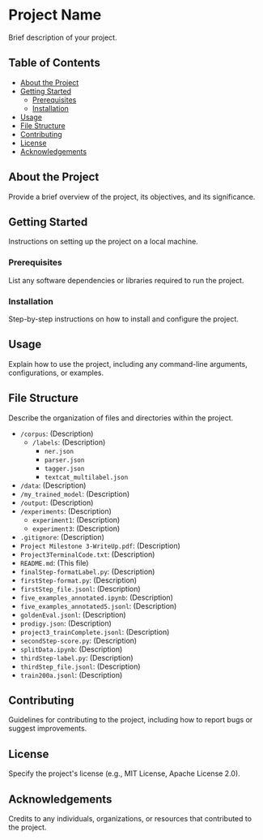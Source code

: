 # Project Name

Brief description of your project.

## Table of Contents

- [About the Project](#about-the-project)
- [Getting Started](#getting-started)
  - [Prerequisites](#prerequisites)
  - [Installation](#installation)
- [Usage](#usage)
- [File Structure](#file-structure)
- [Contributing](#contributing)
- [License](#license)
- [Acknowledgements](#acknowledgements)

## About the Project

Provide a brief overview of the project, its objectives, and its significance.

## Getting Started

Instructions on setting up the project on a local machine.

### Prerequisites

List any software dependencies or libraries required to run the project.

### Installation

Step-by-step instructions on how to install and configure the project.

## Usage

Explain how to use the project, including any command-line arguments, configurations, or examples.

## File Structure

Describe the organization of files and directories within the project.

- `/corpus`: (Description)
  - `/labels`: (Description)
    - `ner.json`
    - `parser.json`
    - `tagger.json`
    - `textcat_multilabel.json`
- `/data`: (Description)
- `/my_trained_model`: (Description)
- `/output`: (Description)
- `/experiments`: (Description)
  - `experiment1`: (Description)
  - `experiment3`: (Description)
- `.gitignore`: (Description)
- `Project Milestone 3-WriteUp.pdf`: (Description)
- `Project3TerminalCode.txt`: (Description)
- `README.md`: (This file)
- `finalStep-formatLabel.py`: (Description)
- `firstStep-format.py`: (Description)
- `firstStep_file.jsonl`: (Description)
- `five_examples_annotated.ipynb`: (Description)
- `five_examples_annotated5.jsonl`: (Description)
- `goldenEval.jsonl`: (Description)
- `prodigy.json`: (Description)
- `project3_trainComplete.jsonl`: (Description)
- `secondStep-score.py`: (Description)
- `splitData.ipynb`: (Description)
- `thirdStep-label.py`: (Description)
- `thirdStep_file.jsonl`: (Description)
- `train200a.jsonl`: (Description)

## Contributing

Guidelines for contributing to the project, including how to report bugs or suggest improvements.

## License

Specify the project's license (e.g., MIT License, Apache License 2.0).

## Acknowledgements

Credits to any individuals, organizations, or resources that contributed to the project.
